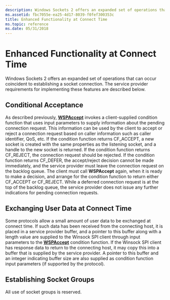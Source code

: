 ```yaml
---
description: Windows Sockets 2 offers an expanded set of operations that can occur coincident to establishing a socket connection. The service provider requirements for implementing these features are described below.
ms.assetid: fbc7055e-ea25-4d17-8039-f0fef300353c
title: Enhanced Functionality at Connect Time
ms.topic: reference
ms.date: 05/31/2018
---
```


# Enhanced Functionality at Connect Time

Windows Sockets 2 offers an expanded set of operations that can occur coincident to establishing a socket connection. The service provider requirements for implementing these features are described below.

## Conditional Acceptance

As described previously, [**WSPAccept**](/windows/desktop/api/Ws2spi/nc-ws2spi-lpwspaccept) invokes a client-supplied condition function that uses input parameters to supply information about the pending connection request. This information can be used by the client to accept or reject a connection request based on caller information such as caller identifier, QoS, etc. If the condition function returns CF\_ACCEPT, a new socket is created with the same properties as the listening socket, and a handle to the new socket is returned. If the condition function returns CF\_REJECT, the connection request should be rejected. If the condition function returns CF\_DEFER, the accept/reject decision cannot be made immediately, and the service provider must leave the connection request on the backlog queue. The client must call **WSPAccept** again, when it is ready to make a decision, and arrange for the condition function to return either CF\_ACCEPT or CF\_REJECT. While a deferred connection request is at the top of the backlog queue, the service provider does not issue any further indications for pending connection requests.

## Exchanging User Data at Connect Time

Some protocols allow a small amount of user data to be exchanged at connect time. If such data has been received from the connecting host, it is placed in a service provider buffer, and a pointer to this buffer along with a length value are supplied to the Winsock SPI client through input parameters to the [**WSPAccept**](/windows/desktop/api/Ws2spi/nc-ws2spi-lpwspaccept) condition function. If the Winsock SPI client has response data to return to the connecting host, it may copy this into a buffer that is supplied by the service provider. A pointer to this buffer and an integer indicating buffer size are also supplied as condition function input parameters (if supported by the protocol).

## Establishing Socket Groups

All use of socket groups is reserved.

 

 



